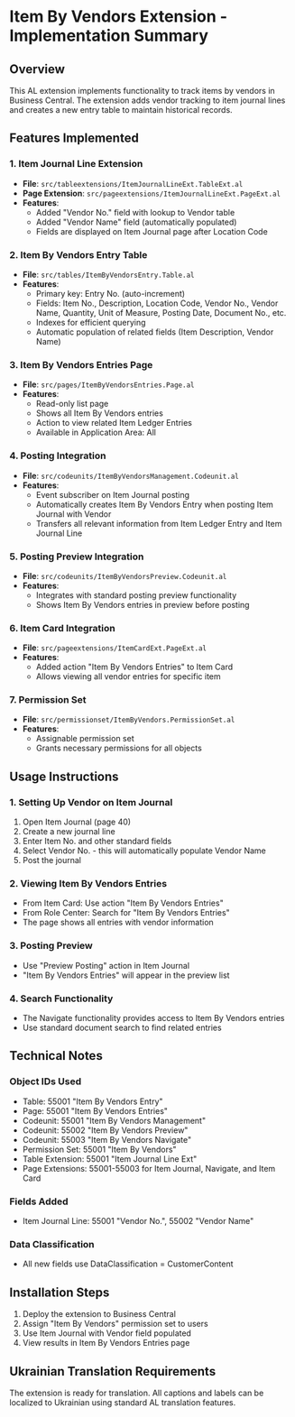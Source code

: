 # Item By Vendors Extension - Implementation Summary

## Overview
This AL extension implements functionality to track items by vendors in Business Central. The extension adds vendor tracking to item journal lines and creates a new entry table to maintain historical records.

## Features Implemented

### 1. Item Journal Line Extension
- **File**: `src/tableextensions/ItemJournalLineExt.TableExt.al`
- **Page Extension**: `src/pageextensions/ItemJournalLineExt.PageExt.al`
- **Features**:
  - Added "Vendor No." field with lookup to Vendor table
  - Added "Vendor Name" field (automatically populated)
  - Fields are displayed on Item Journal page after Location Code

### 2. Item By Vendors Entry Table
- **File**: `src/tables/ItemByVendorsEntry.Table.al`
- **Features**:
  - Primary key: Entry No. (auto-increment)
  - Fields: Item No., Description, Location Code, Vendor No., Vendor Name, Quantity, Unit of Measure, Posting Date, Document No., etc.
  - Indexes for efficient querying
  - Automatic population of related fields (Item Description, Vendor Name)

### 3. Item By Vendors Entries Page
- **File**: `src/pages/ItemByVendorsEntries.Page.al`
- **Features**:
  - Read-only list page
  - Shows all Item By Vendors entries
  - Action to view related Item Ledger Entries
  - Available in Application Area: All

### 4. Posting Integration
- **File**: `src/codeunits/ItemByVendorsManagement.Codeunit.al`
- **Features**:
  - Event subscriber on Item Journal posting
  - Automatically creates Item By Vendors Entry when posting Item Journal with Vendor
  - Transfers all relevant information from Item Ledger Entry and Item Journal Line

### 5. Posting Preview Integration
- **File**: `src/codeunits/ItemByVendorsPreview.Codeunit.al`
- **Features**:
  - Integrates with standard posting preview functionality
  - Shows Item By Vendors entries in preview before posting

### 6. Item Card Integration
- **File**: `src/pageextensions/ItemCardExt.PageExt.al`
- **Features**:
  - Added action "Item By Vendors Entries" to Item Card
  - Allows viewing all vendor entries for specific item

### 7. Permission Set
- **File**: `src/permissionset/ItemByVendors.PermissionSet.al`
- **Features**:
  - Assignable permission set
  - Grants necessary permissions for all objects

## Usage Instructions

### 1. Setting Up Vendor on Item Journal
1. Open Item Journal (page 40)
2. Create a new journal line
3. Enter Item No. and other standard fields
4. Select Vendor No. - this will automatically populate Vendor Name
5. Post the journal

### 2. Viewing Item By Vendors Entries
- From Item Card: Use action "Item By Vendors Entries"
- From Role Center: Search for "Item By Vendors Entries"
- The page shows all entries with vendor information

### 3. Posting Preview
- Use "Preview Posting" action in Item Journal
- "Item By Vendors Entries" will appear in the preview list

### 4. Search Functionality
- The Navigate functionality provides access to Item By Vendors entries
- Use standard document search to find related entries

## Technical Notes

### Object IDs Used
- Table: 55001 "Item By Vendors Entry"
- Page: 55001 "Item By Vendors Entries"  
- Codeunit: 55001 "Item By Vendors Management"
- Codeunit: 55002 "Item By Vendors Preview"
- Codeunit: 55003 "Item By Vendors Navigate"
- Permission Set: 55001 "Item By Vendors"
- Table Extension: 55001 "Item Journal Line Ext"
- Page Extensions: 55001-55003 for Item Journal, Navigate, and Item Card

### Fields Added
- Item Journal Line: 55001 "Vendor No.", 55002 "Vendor Name"

### Data Classification
- All new fields use DataClassification = CustomerContent

## Installation Steps
1. Deploy the extension to Business Central
2. Assign "Item By Vendors" permission set to users
3. Use Item Journal with Vendor field populated
4. View results in Item By Vendors Entries page

## Ukrainian Translation Requirements
The extension is ready for translation. All captions and labels can be localized to Ukrainian using standard AL translation features.
